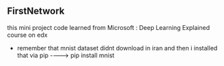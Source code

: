 ## FirstNetwork 
this mini project code learned from Microsoft : Deep Learning Explained course on edx

* remember that mnist dataset didnt download in iran and then i installed that via pip ----> pip install mnist
